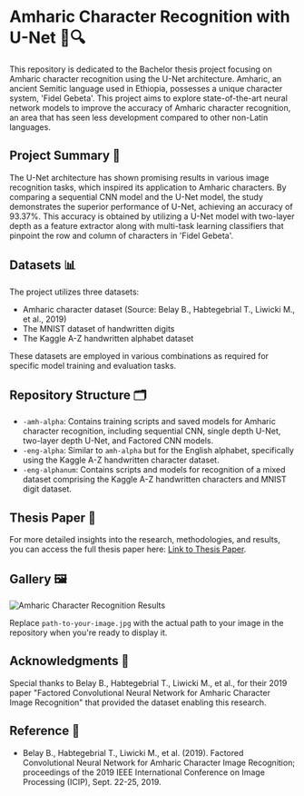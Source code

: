 # Amharic Character Recognition with U-Net 📜🔍

This repository is dedicated to the Bachelor thesis project focusing on Amharic character recognition using the U-Net architecture. Amharic, an ancient Semitic language used in Ethiopia, possesses a unique character system, 'Fidel Gebeta'. This project aims to explore state-of-the-art neural network models to improve the accuracy of Amharic character recognition, an area that has seen less development compared to other non-Latin languages.

## Project Summary 📝

The U-Net architecture has shown promising results in various image recognition tasks, which inspired its application to Amharic characters. By comparing a sequential CNN model and the U-Net model, the study demonstrates the superior performance of U-Net, achieving an accuracy of 93.37%. This accuracy is obtained by utilizing a U-Net model with two-layer depth as a feature extractor along with multi-task learning classifiers that pinpoint the row and column of characters in 'Fidel Gebeta'.

## Datasets 📊

The project utilizes three datasets:
- Amharic character dataset (Source: Belay B., Habtegebrial T., Liwicki M., et al., 2019)
- The MNIST dataset of handwritten digits
- The Kaggle A-Z handwritten alphabet dataset

These datasets are employed in various combinations as required for specific model training and evaluation tasks.

## Repository Structure 🗂️

- `-amh-alpha`: Contains training scripts and saved models for Amharic character recognition, including sequential CNN, single depth U-Net, two-layer depth U-Net, and Factored CNN models.
- `-eng-alpha`: Similar to `amh-alpha` but for the English alphabet, specifically using the Kaggle A-Z handwritten character dataset.
- `-eng-alphanum`: Contains scripts and models for recognition of a mixed dataset comprising the Kaggle A-Z handwritten characters and MNIST digit dataset.

## Thesis Paper 📄

For more detailed insights into the research, methodologies, and results, you can access the full thesis paper here: [Link to Thesis Paper](#).

## Gallery 🖼️

![Amharic Character Recognition Results](path-to-your-image.jpg)

Replace `path-to-your-image.jpg` with the actual path to your image in the repository when you're ready to display it.

## Acknowledgments 🙏

Special thanks to Belay B., Habtegebrial T., Liwicki M., et al., for their 2019 paper "Factored Convolutional Neural Network for Amharic Character Image Recognition" that provided the dataset enabling this research.

## Reference 📖

- Belay B., Habtegebrial T., Liwicki M., et al. (2019). Factored Convolutional Neural Network for Amharic Character Image Recognition; proceedings of the 2019 IEEE International Conference on Image Processing (ICIP), Sept. 22-25, 2019.
